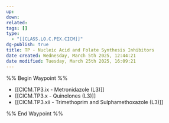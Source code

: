 ```yaml
---
up: 
down: 
related: 
tags: []
type:
  - "[[CLASS.LO.C.PEX.CICM]]"
dg-publish: true
title: TP - Nucleic Acid and Folate Synthesis Inhibitors
date created: Wednesday, March 5th 2025, 12:44:21
date modified: Tuesday, March 25th 2025, 16:09:21
---
```


%% Begin Waypoint %%

- [[CICM.TP3.ix - Metronidazole (L3)]]
- [[CICM.TP3.x - Quinolones (L3)]]
- [[CICM.TP3.xii - Trimethoprim and Sulphamethoxazole (L3)]]

%% End Waypoint %%
